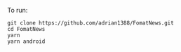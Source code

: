 To run:

``` (bash)
git clone https://github.com/adrian1388/FomatNews.git
cd FomatNews
yarn
yarn android
```
